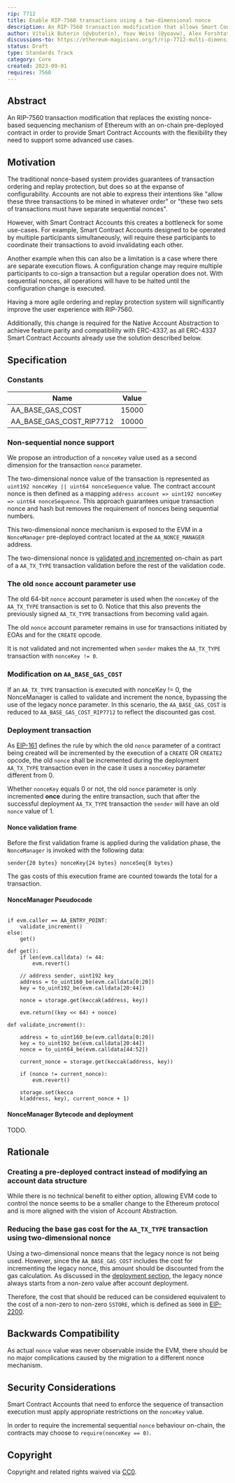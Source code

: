 ```yaml
---
rip: 7712
title: Enable RIP-7560 transactions using a two-dimensional nonce
description: An RIP-7560 transaction modification that allows Smart Contract Accounts to define their own transaction sequencing
author: Vitalik Buterin (@vbuterin), Yoav Weiss (@yoavw), Alex Forshtat (@forshtat), Dror Tirosh (@drortirosh), Shahaf Nacson (@shahafn)
discussions-to: https://ethereum-magicians.org/t/rip-7712-multi-dimensional-256-bit-nonce-for-rip-7560-account-abstraction-transactions/20094
status: Draft
type: Standards Track
category: Core
created: 2023-09-01
requires: 7560
---
```


## Abstract

An RIP-7560 transaction modification that replaces the existing nonce-based sequencing mechanism
of Ethereum with an on-chain pre-deployed contract in order to provide Smart Contract Accounts
with the flexibility they need to support some advanced use cases.

## Motivation

The traditional nonce-based system provides guarantees of transaction ordering and replay protection,
but does so at the expanse of configurability.
Accounts are not able to express their intentions like "allow these three transactions to be mined in
whatever order" or "these two sets of transactions must have separate sequential nonces".

However, with Smart Contract Accounts this creates a bottleneck for some use-cases.
For example, Smart Contract Accounts designed to be operated by multiple participants simultaneously,
will require these participants to coordinate their transactions to avoid invalidating each other.

Another example when this can also be a limitation is a case where there are separate execution flows.
A configuration change may require multiple participants to co-sign a transaction but a regular operation does not.
With sequential nonces, all operations will have to be halted until the configuration change is executed.

Having a more agile ordering and replay protection system will significantly improve the user experience with RIP-7560.

Additionally, this change is required for the Native Account Abstraction to achieve feature parity and compatibility
with ERC-4337, as all ERC-4337 Smart Contract Accounts already use the solution described below.

## Specification

### Constants

| Name                     | Value |
|--------------------------|-------|
| AA_BASE_GAS_COST         | 15000 |
| AA_BASE_GAS_COST_RIP7712 | 10000 |

### Non-sequential nonce support

We propose an introduction of a `nonceKey` value used as a second dimension for the transaction `nonce` parameter.

The two-dimensional nonce value of the transaction is represented as `uint192 nonceKey || uint64 nonceSequence` value.
The contract account nonce is then defined as a mapping `address account => uint192 nonceKey => uint64 nonceSequence`.
This approach guarantees unique transaction nonce and hash but removes the requirement of nonces being sequential
numbers.

This two-dimensional nonce mechanism is exposed to the EVM in a `NonceManager` pre-deployed contract
located at the `AA_NONCE_MANAGER` address.

The two-dimensional nonce is [validated and incremented](#nonce-validation-frame) on-chain
as part of a `AA_TX_TYPE` transaction validation before the rest of the validation code.

### The old `nonce` account parameter use

The old 64-bit `nonce` account parameter is used when the `nonceKey` of the `AA_TX_TYPE` transaction is set to 0.
Notice that this also prevents the previously signed `AA_TX_TYPE` transactions from becoming valid again.

The old `nonce` account parameter remains in use for transactions initiated by EOAs and for the `CREATE` opcode.

It is not validated and not incremented when `sender` makes the `AA_TX_TYPE` transaction with `nonceKey != 0`.

### Modification on `AA_BASE_GAS_COST`

If an `AA_TX_TYPE` transaction is executed with nonceKey != 0, the NonceManager is called
to validate and increment the nonce, bypassing the use of the legacy nonce parameter.
In this scenario, the `AA_BASE_GAS_COST` is reduced to `AA_BASE_GAS_COST_RIP7712` to reflect the discounted gas cost.

### Deployment transaction

As [EIP-161](https://eips.ethereum.org/EIPS/eip-161) defines the rule by which the old `nonce` parameter of a contract
being created will be incremented by the execution of a `CREATE` OR `CREATE2` opcode, the old `nonce` shall be
incremented during the deployment `AA_TX_TYPE` transaction even in the case it uses a `nonceKey` parameter different from 0.

Whether `nonceKey` equals 0 or not, the old `nonce` parameter is only incremented **once** during the entire transaction,
such that after the successful deployment `AA_TX_TYPE` transaction the `sender` will have an old `nonce` value of 1.

#### Nonce validation frame

Before the first validation frame is applied during the validation phase,
the `NonceManager` is invoked with the following data:

```
sender{20 bytes} nonceKey{24 bytes} nonceSeq{8 bytes}
```

The gas costs of this execution frame are counted towards the total for a transaction.

#### NonceManager Pseudocode

```

if evm.caller == AA_ENTRY_POINT:
    validate_increment()
else:
    get()

def get():
    if len(evm.calldata) != 44:
        evm.revert()

    // address sender, uint192 key
    address = to_uint160_be(evm.calldata[0:20])
    key = to_uint192_be(evm.calldata[20:44])

    nonce = storage.get(keccak(address, key))

    evm.return((key << 64) + nonce)

def validate_increment():

    address = to_uint160_be(evm.calldata[0:20])
    key = to_uint192_be(evm.calldata[20:44])
    nonce = to_uint64_be(evm.calldata[44:52])

    current_nonce = storage.get(keccak(address, key))

    if (nonce != current_nonce):
        evm.revert()

    storage.set(kecca
    k(address, key), current_nonce + 1)

```

#### NonceManager Bytecode and deployment

TODO.

## Rationale

### Creating a pre-deployed contract instead of modifying an account data structure

While there is no technical benefit to either option, allowing EVM code to control the nonce
seems to be a smaller change to the Ethereum protocol and is more aligned with the vision of Account Abstraction.

### Reducing the base gas cost for the `AA_TX_TYPE` transaction using two-dimensional nonce

Using a two-dimensional nonce means that the legacy nonce is not being used. 
However, since the `AA_BASE_GAS_COST` includes the cost for incrementing the legacy nonce, 
this amount should be discounted from the gas calculation. As discussed in the [deployment section](#deployment-transaction), 
the legacy nonce always starts from a non-zero value after account deployment. 

Therefore, the cost that should be reduced can be considered equivalent to the cost of a non-zero to non-zero `SSTORE`, 
which is defined as `5000` in [EIP-2200](https://eips.ethereum.org/EIPS/eip-2200).

## Backwards Compatibility

As actual `nonce` value was never observable inside the EVM, there should be no major complications caused by the
migration to a different nonce mechanism.

## Security Considerations

Smart Contract Accounts that need to enforce the sequence of transaction execution must apply appropriate restrictions
on the `nonceKey` value.

In order to require the incremental sequential `nonce` behaviour on-chain, the contracts
may choose to `require(nonceKey == 0)`.

## Copyright

Copyright and related rights waived via [CC0](../LICENSE.md).
